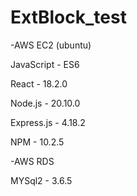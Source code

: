 # ExtBlock_test

-AWS EC2 (ubuntu)

JavaScript - ES6

React - 18.2.0

Node.js - 20.10.0

Express.js - 4.18.2

NPM - 10.2.5


-AWS RDS

MYSql2 - 3.6.5
